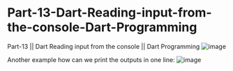 # Part-13-Dart-Reading-input-from-the-console-Dart-Programming
Part-13 || Dart Reading input from the console || Dart Programming
![image](https://user-images.githubusercontent.com/53869097/223283110-288e6864-28bf-4ef7-86ea-97bbeece264d.png)

Another example how can we print the outputs in one line:
![image](https://user-images.githubusercontent.com/53869097/223283815-df0638a9-1007-4347-b87b-9b8dc4369113.png)

